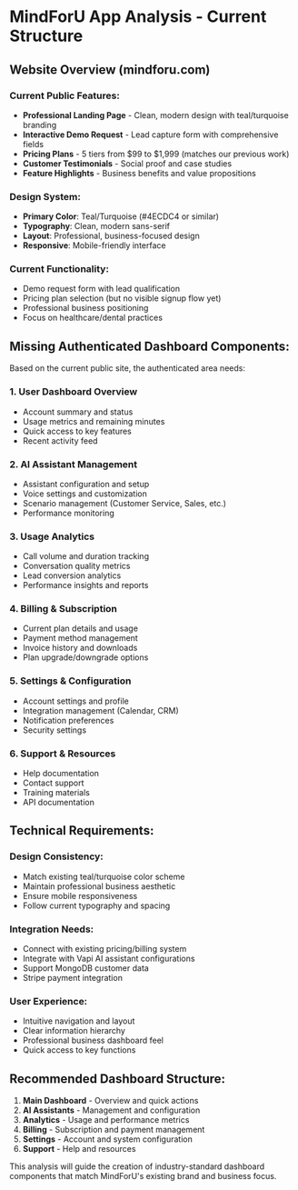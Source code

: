 # MindForU App Analysis - Current Structure

## Website Overview (mindforu.com)

### Current Public Features:
- **Professional Landing Page** - Clean, modern design with teal/turquoise branding
- **Interactive Demo Request** - Lead capture form with comprehensive fields
- **Pricing Plans** - 5 tiers from $99 to $1,999 (matches our previous work)
- **Customer Testimonials** - Social proof and case studies
- **Feature Highlights** - Business benefits and value propositions

### Design System:
- **Primary Color**: Teal/Turquoise (#4ECDC4 or similar)
- **Typography**: Clean, modern sans-serif
- **Layout**: Professional, business-focused design
- **Responsive**: Mobile-friendly interface

### Current Functionality:
- Demo request form with lead qualification
- Pricing plan selection (but no visible signup flow yet)
- Professional business positioning
- Focus on healthcare/dental practices

## Missing Authenticated Dashboard Components:

Based on the current public site, the authenticated area needs:

### 1. **User Dashboard Overview**
- Account summary and status
- Usage metrics and remaining minutes
- Quick access to key features
- Recent activity feed

### 2. **AI Assistant Management**
- Assistant configuration and setup
- Voice settings and customization
- Scenario management (Customer Service, Sales, etc.)
- Performance monitoring

### 3. **Usage Analytics**
- Call volume and duration tracking
- Conversation quality metrics
- Lead conversion analytics
- Performance insights and reports

### 4. **Billing & Subscription**
- Current plan details and usage
- Payment method management
- Invoice history and downloads
- Plan upgrade/downgrade options

### 5. **Settings & Configuration**
- Account settings and profile
- Integration management (Calendar, CRM)
- Notification preferences
- Security settings

### 6. **Support & Resources**
- Help documentation
- Contact support
- Training materials
- API documentation

## Technical Requirements:

### Design Consistency:
- Match existing teal/turquoise color scheme
- Maintain professional business aesthetic
- Ensure mobile responsiveness
- Follow current typography and spacing

### Integration Needs:
- Connect with existing pricing/billing system
- Integrate with Vapi AI assistant configurations
- Support MongoDB customer data
- Stripe payment integration

### User Experience:
- Intuitive navigation and layout
- Clear information hierarchy
- Professional business dashboard feel
- Quick access to key functions

## Recommended Dashboard Structure:

1. **Main Dashboard** - Overview and quick actions
2. **AI Assistants** - Management and configuration
3. **Analytics** - Usage and performance metrics
4. **Billing** - Subscription and payment management
5. **Settings** - Account and system configuration
6. **Support** - Help and resources

This analysis will guide the creation of industry-standard dashboard components that match MindForU's existing brand and business focus.

